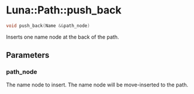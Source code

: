 # Luna::Path::push_back

```c++
void push_back(Name &&path_node)
```

Inserts one name node at the back of the path. 



## Parameters
### path_node
The name node to insert. The name node will be move-inserted to the path. 

